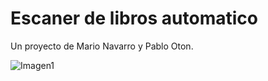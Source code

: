 Escaner de libros automatico
============================
Un proyecto de Mario Navarro y Pablo Oton.



![Imagen1](https://github.com/i-saumitra/Voice-controlled-MP3-Player/blob/master/Imagen1.png)


